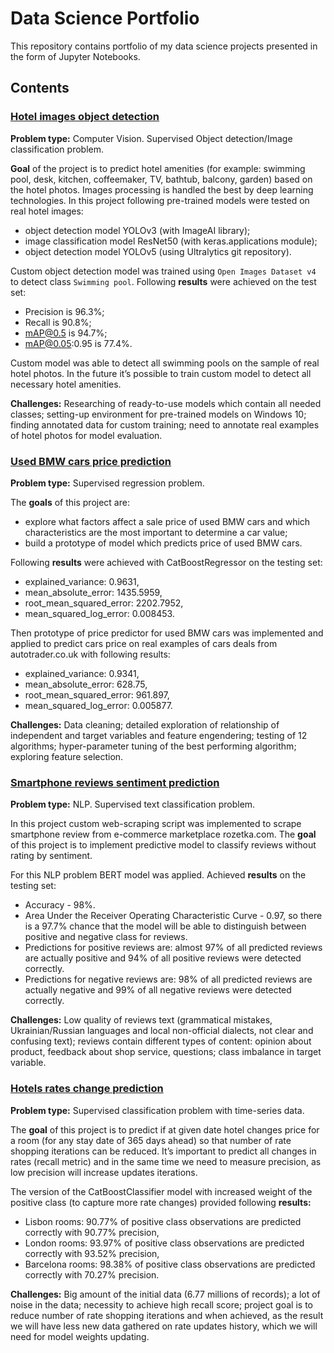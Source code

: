 # Data Science Portfolio

This repository contains portfolio of my data science projects presented in the form of Jupyter Notebooks. 

## Contents 

### [Hotel images object detection](Hotel_images_object_detection)

**Problem type:** Computer Vision. Supervised Object detection/Image classification problem. 

**Goal** of the project is to predict hotel amenities (for example: swimming pool, desk, kitchen, coffeemaker, TV, bathtub, balcony, garden) based on the hotel photos. Images processing is handled the best by deep learning technologies. In this project following pre-trained models were tested on real hotel images:
-	object detection model YOLOv3 (with ImageAI library);
-	image classification model ResNet50 (with keras.applications module);
-	object detection model YOLOv5 (using Ultralytics git repository).

Custom object detection model was trained using `Open Images Dataset v4` to detect class `Swimming pool`. Following **results** were achieved on the test set:
-	Precision is 96.3%;
-	Recall is 90.8%;
-	mAP@0.5 is 94.7%;
-	mAP@0.05:0.95 is 77.4%.

Custom model was able to detect all swimming pools on the sample of real hotel photos. In the future it’s possible to train custom model to detect all necessary hotel amenities. 

 **Challenges:** Researching of ready-to-use models which contain all needed classes; setting-up environment for pre-trained models on Windows 10; finding annotated data for custom training; need to annotate real examples of hotel photos for model evaluation. 

### [Used BMW cars price prediction](Used_BMW_cars_price_prediction)

**Problem type:** Supervised regression problem.

The **goals** of this project are:
-	explore what factors affect a sale price of used BMW cars and which characteristics are the most important to determine a car value;
-	build a prototype of model which predicts price of used BMW cars.

Following **results** were achieved with CatBoostRegressor on the testing set:
-	explained_variance: 0.9631,
-	mean_absolute_error: 1435.5959,
-	root_mean_squared_error: 2202.7952,
-	mean_squared_log_error: 0.008453.

Then prototype of price predictor for used BMW cars was implemented and applied to predict cars price on real examples of cars deals from autotrader.co.uk with following results:
-	explained_variance: 0.9341,
-	mean_absolute_error: 628.75,
-	root_mean_squared_error: 961.897,
-	mean_squared_log_error: 0.005877.

**Challenges:** Data cleaning; detailed exploration of relationship of independent and target variables and feature engendering; testing of 12 algorithms; hyper-parameter tuning of the best performing algorithm; exploring feature selection. 

### [Smartphone reviews sentiment prediction](Smartphone_reviews_sentiment_prediction)

**Problem type:** NLP. Supervised text classification problem.

In this project custom web-scraping script was implemented to scrape smartphone review from e-commerce marketplace rozetka.com. The **goal** of this project is to implement predictive model to classify reviews without rating by sentiment. 

For this NLP problem BERT model was applied. Achieved **results** on the testing set:  
-	Accuracy - 98%.
-	Area Under the Receiver Operating Characteristic Curve - 0.97, so there is a 97.7% chance that the model will be able to distinguish between positive and negative class for reviews.
-	Predictions for positive reviews are: almost 97% of all predicted reviews are actually positive and 94% of all positive reviews were detected correctly.
-	Predictions for negative reviews are: 98% of all predicted reviews are actually negative and 99% of all negative reviews were detected correctly.

**Challenges:** Low quality of reviews text (grammatical mistakes, Ukrainian/Russian languages and local non-official dialects, not clear and confusing text); reviews contain different types of content: opinion about product, feedback about shop service, questions; class imbalance in target variable.

### [Hotels rates change prediction](Hotels_rates_change_prediction)

**Problem type:** Supervised classification problem with time-series data. 

The **goal** of this project is to predict if at given date hotel changes price for a room (for any stay date of 365 days ahead) so that number of rate shopping iterations can be reduced.  It’s important to predict all changes in rates (recall metric) and in the same time we need to measure precision, as low precision will increase updates iterations. 

The version of the CatBoostClassifier model with increased weight of the positive class (to capture more rate changes) provided following **results:**
-	Lisbon rooms: 90.77% of positive class observations are predicted correctly with 90.77% precision,
-	London rooms: 93.97% of positive class observations are predicted correctly with 93.52% precision,
-	Barcelona rooms: 98.38% of positive class observations are predicted correctly with 70.27% precision.

**Challenges:** Big amount of the initial data (6.77 millions of records); a lot of noise in the data; necessity to achieve high recall score; project goal is to reduce number of rate shopping iterations and when achieved, as the result we will have less new data gathered on rate updates history, which we will need for model weights updating.